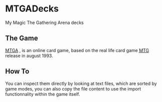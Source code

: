 # MTGADecks
My Magic The Gathering Arena decks

## The Game
<a href="https://magic.wizards.com/fr/mtgarena"><abbr title="Magic The Gathering Arena">MTGA</abbr></a> , is an online card game, based on the real life card game
<a href="https://en.wikipedia.org/wiki/Magic:_The_Gathering"><abbr title="Magic The Gathering">MTG</abbr></a> release in august 1993.

## How To
You can inspect them directly by looking at text files, which are sorted by game modes, you can also copy the file content to use the import functionnality within the game itself.